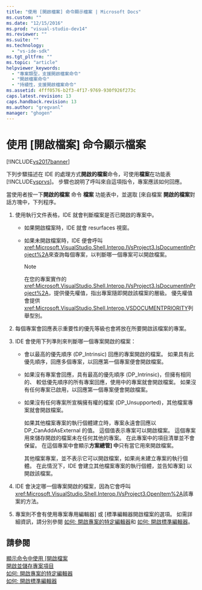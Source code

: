 ```yaml
---
title: "使用 [開啟檔案] 命令顯示檔案 | Microsoft Docs"
ms.custom: ""
ms.date: "12/15/2016"
ms.prod: "visual-studio-dev14"
ms.reviewer: ""
ms.suite: ""
ms.technology: 
  - "vs-ide-sdk"
ms.tgt_pltfrm: ""
ms.topic: "article"
helpviewer_keywords: 
  - "專案類型，支援開啟檔案命令"
  - "開啟檔案命令"
  - "持續性，支援開啟檔案命令"
ms.assetid: 4fff0576-b2f3-4f17-9769-930f926f273c
caps.latest.revision: 13
caps.handback.revision: 13
ms.author: "gregvanl"
manager: "ghogen"
---
```

# 使用 [開啟檔案] 命令顯示檔案
[!INCLUDE[vs2017banner](../../code-quality/includes/vs2017banner.md)]

下列步驟描述在 IDE 的處理方式**開啟的檔案**命令，可使用**檔案**在功能表[!INCLUDE[vsprvs](../../code-quality/includes/vsprvs_md.md)]。  步驟也說明了呼叫來自這項指令，專案應該如何回應。  
  
 當使用者按一下**開啟的檔案** 命令 **檔案** 功能表中，並選取 \[來自檔案 **開啟的檔案**對話方塊中，下列程序。  
  
1.  使用執行文件表格，IDE 就會判斷檔案是否已開啟的專案中。  
  
    -   如果開啟檔案時，IDE 就會 resurfaces 視窗。  
  
    -   如果未開啟檔案時，IDE 便會呼叫<xref:Microsoft.VisualStudio.Shell.Interop.IVsProject3.IsDocumentInProject%2A>來查詢每個專案，以判斷哪一個專案可以開啟檔案。  
  
        > [!NOTE]
        >  在您的專案實作的<xref:Microsoft.VisualStudio.Shell.Interop.IVsProject3.IsDocumentInProject%2A>，提供優先權值，指出專案隨即開啟該檔案的層級。  優先權值會提供<xref:Microsoft.VisualStudio.Shell.Interop.VSDOCUMENTPRIORITY>列舉型別。  
  
2.  每個專案會回應表示重要性的優先等級也會將放在所要開啟該檔案的專案。  
  
3.  IDE 會使用下列準則來判斷哪一個專案開啟的檔案：  
  
    -   會以最高的優先順序 \(DP\_Intrinsic\) 回應的專案開啟的檔案。  如果具有此優先順序，回應多個專案，以回應第一個專案便會開啟檔案。  
  
    -   如果沒有專案會回應，具有最高的優先順序 \(DP\_Intrinsic\)，但擁有相同的、 較低優先順序的所有專案回應，使用中的專案就會開啟檔案。  如果沒有任何專案已啟用，以回應第一個專案便會開啟檔案。  
  
    -   如果沒有任何專案所宣稱擁有權的檔案 \(DP\_Unsupported\)，其他檔案專案就會開啟檔案。  
  
         如果其他檔案專案的執行個體建立時，專案永遠會回應以 DP\_CanAddAsExternal 的值。  這個值表示專案可以開啟檔案。  這個專案用來儲存開啟的檔案未在任何其他的專案。  在此專案中的項目清單並不會保留。 在這個專案中會顯示**方案總管\] 中**只有當它用來開啟檔案。  
  
         其他檔案專案，並不表示它可以開啟檔案，如果尚未建立專案的執行個體。  在此情況下，IDE 會建立其他檔案專案的執行個體，並告知專案\] 以開啟該檔案。  
  
4.  IDE 會決定哪一個專案開啟的檔案，因為它會呼叫<xref:Microsoft.VisualStudio.Shell.Interop.IVsProject3.OpenItem%2A>該專案的方法。  
  
5.  專案則不會有使用專案專用編輯器\] 或 \[標準編輯器開啟檔案的選項。  如需詳細資訊，請分別參閱 [如何: 開啟專案的特定編輯器](../../extensibility/how-to-open-project-specific-editors.md)和 [如何: 開啟標準編輯器](../../extensibility/how-to-open-standard-editors.md)。  
  
## 請參閱  
 [顯示命令中使用 \[開啟檔案](../../extensibility/internals/displaying-files-by-using-the-open-with-command.md)   
 [開啟並儲存專案項目](../../extensibility/internals/opening-and-saving-project-items.md)   
 [如何: 開啟專案的特定編輯器](../../extensibility/how-to-open-project-specific-editors.md)   
 [如何: 開啟標準編輯器](../../extensibility/how-to-open-standard-editors.md)